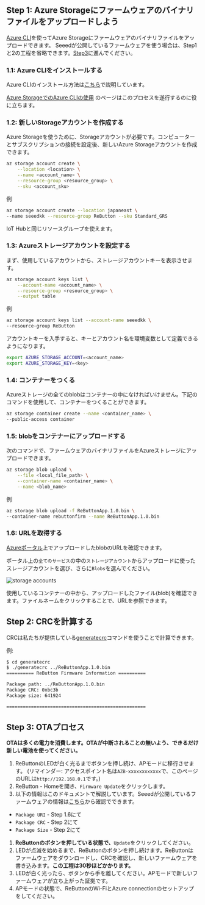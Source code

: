 ## Step 1: Azure Storageにファームウェアのバイナリファイルをアップロードしよう

[Azure CLI](https://docs.microsoft.com/ja-jp/cli/azure/)を使ってAzure Storageにファームウェアのバイナリファイルをアップロードできます。
Seeedが公開しているファームウェアを使う場合は、Step1と2の工程を省略できます。[Step3](#step-3-otaプロセス)に進んでください。

### 1.1: Azure CLIをインストールする

Azure CLIのインストール方法は[こちら](https://docs.microsoft.com/ja-jp/cli/azure/install-azure-cli)で説明しています。

[Azure StorageでのAzure CLIの使用](https://docs.microsoft.com/ja-jp/azure/storage/common/storage-azure-cli) のページはこのプロセスを遂行するのに役に立ちます。

### 1.2: 新しいStorageアカウントを作成する

Azure Storageを使うために、Storageアカウントが必要です。コンピューターとサブスクリプションの接続を設定後、新しいAzure Storageアカウントを作成できます。

```bash
az storage account create \
    --location <location> \
    --name <account_name> \
    --resource-group <resource_group> \
    --sku <account_sku>
```
例
```bash
az storage account create --location japaneast \
--name seeedkk --resource-group ReButton --sku Standard_GRS
```
IoT Hubと同じリソースグループを使えます。

### 1.3: Azureストレージアカウントを設定する
まず、使用しているアカウントから、ストレージアカウントキーを表示させます。
```bash
az storage account keys list \
    --account-name <account_name> \
    --resource-group <resource_group> \
    --output table
```
例
```bash
az storage account keys list --account-name seeedkk \
--resource-group ReButton
```
アカウントキーを入手すると、キーとアカウント名を環境変数として定義できるようになります。

```bash
export AZURE_STORAGE_ACCOUNT=<account_name>
export AZURE_STORAGE_KEY=<key>
```

### 1.4: コンテナーをつくる

Azureストレージの全てのblobはコンテナーの中になければいけません。下記のコマンドを使用して、コンテナーをつくることができます。

```bash
az storage container create --name <container_name> \
--public-access container
```

### 1.5: blobをコンテナーにアップロードする

次のコマンドで、ファームウェアのバイナリファイルをAzureストレージにアップロードできます。
```bash
az storage blob upload \
    --file <local_file_path> \
    --container-name <container_name> \
    --name <blob_name>
```
例
```bash
az storage blob upload -f ReButtonApp.1.0.bin \
--container-name rebuttonfirm --name ReButtonApp.1.0.bin
```

### 1.6: URLを取得する

[Azureポータル](https://portal.azure.com)上でアップロードしたblobのURLを確認できます。

ポータル上の`全てのサービス`の中の`ストレージアカウント`からアップロードに使ったスレージアカウントを選び、さらに`Blobs`を選んでください。

![storage accounts](img/storage_accounts.png)

使用しているコンテナーの中から、アップロードしたファイル(blob)を確認できます。ファイルネームをクリックすることで、URLを参照できます。

## Step 2: CRCを計算する

CRCは私たちが提供している[generatecrc](https://github.com/SeeedJP/ReButton/tree/master/tools/generatecrc)コマンドを使うことで計算できます。

例:
```bash
$ cd generatecrc
$ ./generatecrc ../ReButtonApp.1.0.bin
========== ReButton Firmware Information ==========

Package path: ../ReButtonApp.1.0.bin
Package CRC: 0xbc3b
Package size: 641924

===================================================
```

## Step 3: OTAプロセス

**OTAは多くの電力を消費します。OTAが中断されることの無いよう、できるだけ新しい電池を使ってください。**

1. ReButtonのLEDが白く光るまでボタンを押し続け、APモードに移行させます。
   (リマインダー: アクセスポイント名は`AZB-xxxxxxxxxxxx`で、このページのURLは`http://192.168.0.1`です。)
1. ReButton - Homeを開き、`Firmware Update`をクリックします。
1. 以下の情報はこのドキュメントで解説しています。Seeedが公開しているファームウェアの情報は[こちら](https://github.com/SeeedJP/ReButton/tree/master/firmware)から確認でできます。
  - `Package URI` - Step 1.6にて
  - `Package CRC` - Step 2にて
  - `Package Size` - Step 2にて
1. **ReButtonのボタンを押している状態で、**`Update`をクリックしてください。
1. LEDが点滅を始めるまで、ReButtonのボタンを押し続けます。ReButtonはファームウェアをダウンロードし、CRCを確認し、新しいファームウェアを書き込みます。**この工程は30秒ほどかかります。**
1. LEDが白く光ったら、ボタンから手を離してください。APモードで新しいファームウェアが立ち上がった証拠です。
1. APモードの状態で、ReButtonのWi-FiとAzure connectionのセットアップをしてください。
